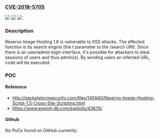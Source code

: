 ### [CVE-2018-5705](https://cve.mitre.org/cgi-bin/cvename.cgi?name=CVE-2018-5705)
![](https://img.shields.io/static/v1?label=Product&message=n%2Fa&color=blue)
![](https://img.shields.io/static/v1?label=Version&message=n%2Fa&color=blue)
![](https://img.shields.io/static/v1?label=Vulnerability&message=n%2Fa&color=brighgreen)

### Description

Reservo Image Hosting 1.6 is vulnerable to XSS attacks. The affected function is its search engine (the t parameter to the /search URI). Since there is an user/admin login interface, it's possible for attackers to steal sessions of users and thus admin(s). By sending users an infected URL, code will be executed.

### POC

#### Reference
- http://packetstormsecurity.com/files/145940/Reservo-Image-Hosting-Script-1.5-Cross-Site-Scripting.html
- https://www.exploit-db.com/exploits/43676/

#### Github
No PoCs found on GitHub currently.

